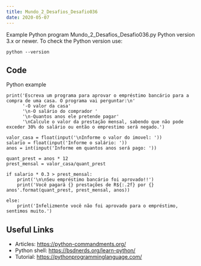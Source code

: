 ```yaml
---
title: Mundo_2_Desafios_Desafio036
date: 2020-05-07
---
```

Example Python program Mundo_2_Desafios_Desafio036.py
Python version 3.x or newer.
To check the Python version use:

    python --version


## Code

Python example

    print('Escreva um programa para aprovar o empréstimo bancário para a compra de uma casa. O programa vai perguntar:\n'
          '-O valor da casa'
          '\n-O salário do comprador '
          '\n-Quantos anos ele pretende pagar'
          '\nCalcule o valor da prestação mensal, sabendo que não pode exceder 30% do salário ou então o emprestimo será negado.')
    
    valor_casa = float(input('\nInforme o valor do imovel: '))
    salario = float(input('Informe o salário: '))
    anos = int(input('Informe em quantos anos será pago: '))
    
    quant_prest = anos * 12
    prest_mensal = valor_casa/quant_prest
    
    if salario * 0.3 > prest_mensal:
        print('\n\nSeu empréstimo bancário foi aprovado!!')
        print('Você pagará {} prestações de R${:.2f} por {} anos'.format(quant_prest, prest_mensal, anos))
    
    else:
        print('Infelizmente você não foi aprovado para o empréstimo, sentimos muito.')

## Useful Links

- Articles: https://python-commandments.org/
- Python shell: https://bsdnerds.org/learn-python/
- Tutorial: https://pythonprogramminglanguage.com/
